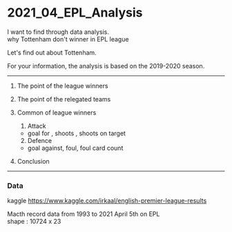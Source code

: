 # 2021_04_EPL_Analysis

I want to find through data analysis.  
why Tottenham don't winner in EPL league  
  
Let's find out about Tottenham.  
  
For your information, the analysis is based on the 2019-2020 season.  

--------

1. The point of the league winners

2. The point of the relegated teams

3. Common of league winners
   1) Attack
   -  goal for , shoots , shoots on target
   2) Defence
   -  goal against, foul, foul card count

4. Conclusion  
  
--------

### Data
  
kaggle https://www.kaggle.com/irkaal/english-premier-league-results <br>
  
Macth record data from 1993 to 2021 April 5th on EPL  
  shape : 10724 x 23 <br>
